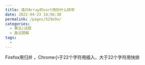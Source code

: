 ```yaml
---
title: 请问Array的sort用的什么排序
date: 2021-04-23 14:56:30
permalink: /pages/529e9e/
categories:
  - 算法|试题
  - 面试题解
tags:
  - 
---
```



Firefox用归并 ，Chrome小于22个字符用插入，大于22个字符用快排